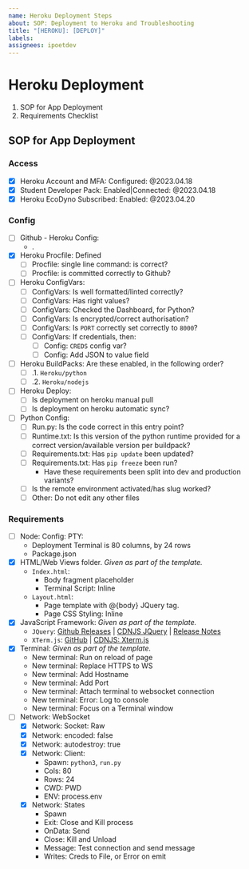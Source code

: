 ```yaml
---
name: Heroku Deployment Steps
about: SOP: Deployment to Heroku and Troubleshooting
title: "[HEROKU]: [DEPLOY]"
labels:
assignees: ipoetdev
---
```


# Heroku Deployment

1. SOP for App Deployment
2. Requirements Checklist

## SOP for App Deployment

### Access

- [x] Heroku Account and MFA: Configured: @2023.04.18
- [x] Student Developer Pack: Enabled|Connected: @2023.04.18
- [x] Heroku EcoDyno Subscribed: Enabled: @2023.04.20

### Config

- [ ] Github - Heroku Config:
    - .
- [x] Heroku Procfile: Defined
    - [ ] Procfile: single line command: is correct?
    - [ ] Procfile: is committed correctly to Github?
- [ ] Heroku ConfigVars:
    - [ ] ConfigVars: Is well formatted/linted correctly?
    - [ ] ConfigVars: Has right values?
    - [ ] ConfigVars: Checked the Dashboard, for Python?
    - [ ] ConfigVars: Is encrypted/correct authorisation?
    - [ ] ConfigVars: Is `PORT` correctly set correctly to `8000`?
    - [ ] ConfigVars: If credentials, then:
        - [ ] Config: `CREDS`  config var?
        - [ ] Config: Add JSON to value field
- [ ] Heroku BuildPacks: Are these enabled, in the following order?
    - [ ] .1. `Heroku/python`
    - [ ] .2. `Heroku/nodejs`
- [ ] Heroku Deploy:
    - [ ] Is deployment on heroku manual pull
    - [ ] Is deployment on heroku automatic sync?
- [ ] Python Config:
    - [ ] Run.py: Is the code correct in this entry point?
    - [ ] Runtime.txt: Is this version of the python runtime provided for a correct version/available version per
      buildpack?
    - [ ] Requirements.txt: Has `pip update` been updated?
    - [ ] Requirements.txt: Has `pip freeze` been run?
        - Have these requirements been split into dev and production variants?
    - [ ] Is the remote environment activated/has slug worked?
    - [ ] Other: Do not edit any other files

### Requirements

- [ ] Node: Config: PTY:
    - Deployment Terminal is 80 columns, by 24 rows
    - Package.json
- [x] HTML/Web Views folder. _Given as part of the template._
    - `Index.html`:
        - Body fragment placeholder
        - Terminal Script: Inline
    - `Layout.html`:
        - Page template with @{body} JQuery tag.
        - Page CSS Styling: Inline
- [x] JavaScript Framework: _Given as part of the template._
    - `JQuery`: [Github Releases](https://github.com/jquery/jquery/releases) | [CDNJS JQuery](https://cdnjs.cloudflare.com/ajax/libs/jquery/3.1.1/jquery.min.js) |
      [Release Notes](https://blog.jquery.com/2016/09/22/jquery-3-1-1-released/)
    - `XTerm.js`: [GitHub](https://github.com/xtermjs/xterm.js) | [CDNJS: Xterm.js](https://cdnjs.cloudflare.com/ajax/libs/xterm/3.14.5/xterm.min.js)
- [x] Terminal: _Given as part of the template._
    - New terminal: Run on reload of page
    - New terminal: Replace HTTPS to WS
    - New terminal: Add Hostname
    - New terminal: Add Port
    - New terminal: Attach terminal to websocket connection
    - New terminal: Error: Log to console
    - New terminal: Focus on a Terminal window
- [ ] Network: WebSocket
    - [x] Network: Socket: Raw
    - [x] Network: encoded: false
    - [x] Network: autodestroy: true
    - [x] Network: Client:
        - Spawn: `python3`, `run.py`
        - Cols: 80
        - Rows: 24
        - CWD: PWD
        - ENV: process.env
    - [x] Network: States
        - Spawn
        - Exit: Close and Kill process
        - OnData: Send
        - Close: Kill and Unload
        - Message: Test connection and send message
        - Writes: Creds to File, or Error on emit

